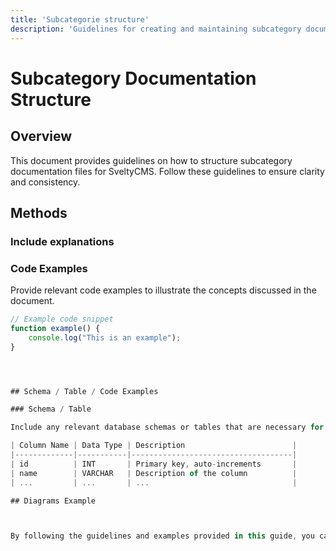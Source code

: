 ```yaml
---
title: 'Subcategorie structure'
description: 'Guidelines for creating and maintaining subcategory documentation for SveltyCMS.'
---
```


# Subcategory Documentation Structure

## Overview

This document provides guidelines on how to structure subcategory documentation files for SveltyCMS. Follow these guidelines to ensure clarity and consistency.

## Methods

### Include explanations

### Code Examples

Provide relevant code examples to illustrate the concepts discussed in the document.

```typescript
// Example code snippet
function example() {
    console.log("This is an example");
}




## Schema / Table / Code Examples

### Schema / Table

Include any relevant database schemas or tables that are necessary for understanding the subcategory.

| Column Name | Data Type | Description                        |
|-------------|-----------|------------------------------------|
| id          | INT       | Primary key, auto-increments       |
| name        | VARCHAR   | Description of the column          |
| ...         | ...       | ...                                |

## Diagrams Example



By following the guidelines and examples provided in this guide, you can create clear, consistent, and comprehensive documentation for SveltyCMS. This will help users and developers understand and effectively use your CMS project.
```
